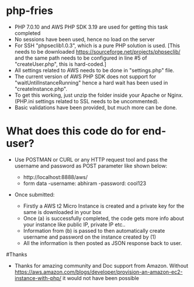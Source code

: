 # php-fries

* PHP 7.0.10 and AWS PHP SDK 3.19 are used for getting this task completed
* No sessions have been used, hence no load on the server
* For SSH "phpseclib1.0.3", which is a pure PHP solution is used. [This needs to be downloaded https://sourceforge.net/projects/phpseclib/ and the same path needs to be configured in line #5 of "createUser.php", this is hard-coded.]
* All settings related to AWS needs to be done in "settings.php" file.
* The current version of AWS PHP SDK does not support for "waitUntilInstanceRunning" hence a hard wait has been used in "createInstance.php".
* To get this working, just unzip the folder inside your Apache or Nginx. (PHP.ini settings related to SSL needs to be uncommented).
* Basic validations have been provided, but much more can be done.

# What does this code do for end-user?

* Use POSTMAN or CURL or any HTTP request tool and pass the username and password as POST parameter like shown below:
    - http://localhost:8888/aws/
	- form data
		-username: abhiram
 		-password: cool123


* Once submitted:
    - Firstly a AWS t2 Micro Instance is created and a private key for the same is downloaded in your box
    - Once (a) is successfully completed, the code gets more info about your instance like public IP, private IP etc..
    - Information from (b) is passed to then automatically create username and password on the instance created by (1)
    - All the information is then posted as JSON response back to user.

#Thanks

* Thanks for amazing community and Doc support from Amazon. Without https://aws.amazon.com/blogs/developer/provision-an-amazon-ec2-instance-with-php/ it would not have been possible
